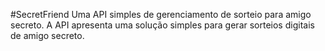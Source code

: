#SecretFriend
Uma API simples de gerenciamento de sorteio para amigo secreto. A API apresenta uma solução simples para gerar sorteios digitais de amigo secreto.
